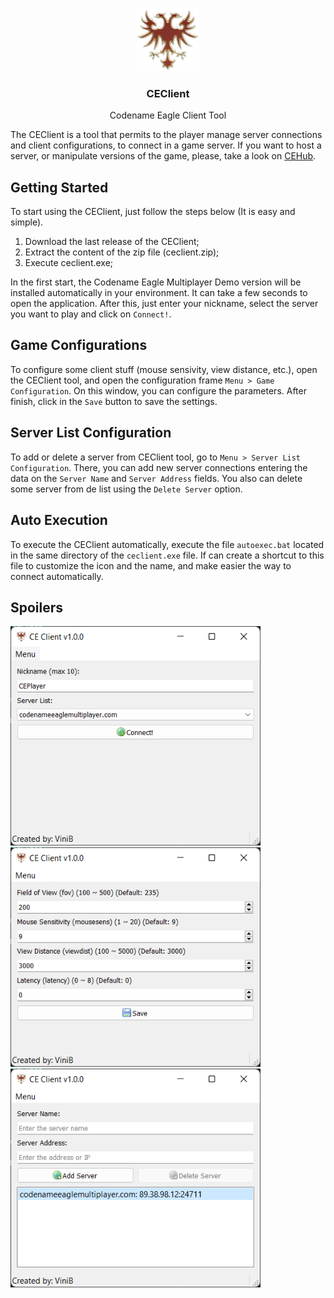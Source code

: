 <p align="center">
  <a href="https://github.com/vinibiavatti1/CEHub">
    <img src="https://raw.githubusercontent.com/vinibiavatti1/CEHub/main/resources/images/ce_icon.png" width="100" />
  </a>
</p>

<h3 align="center">CEClient</h3>

<p align="center">
  Codename Eagle Client Tool
</p>

The CEClient is a tool that permits to the player manage server connections and client configurations, to connect in a game server. If you want to host a server, or manipulate versions of the game, please, take a look on [CEHub](https://github.com/vinibiavatti1/CEHub).

## Getting Started

To start using the CEClient, just follow the steps below (It is easy and simple).

1. Download the last release of the CEClient;
2. Extract the content of the zip file (ceclient.zip);
3. Execute ceclient.exe;

In the first start, the Codename Eagle Multiplayer Demo version will be installed automatically in your environment. It can take a few seconds to open the application. After this, just enter your nickname, select the server you want to play and click on `Connect!`.

## Game Configurations

To configure some client stuff (mouse sensivity, view distance, etc.), open the CEClient tool, and open the configuration frame `Menu > Game Configuration`. On this window, you can configure the parameters. After finish, click in the `Save` button to save the settings.

## Server List Configuration

To add or delete a server from CEClient tool, go to `Menu > Server List Configuration`. There, you can add new server connections entering the data on the `Server Name` and `Server Address` fields. You also can delete some server from de list using the `Delete Server` option.

## Auto Execution

To execute the CEClient automatically, execute the file `autoexec.bat` located in the same directory of the `ceclient.exe` file. If can create a shortcut to this file to customize the icon and the name, and make easier the way to connect automatically.

## Spoilers

<img src="https://raw.githubusercontent.com/vinibiavatti1/CEClient/main/images/2.png" width="400" alt="CEClient image 2"/>

<img src="https://raw.githubusercontent.com/vinibiavatti1/CEClient/main/images/3.png" width="400" alt="CEClient image 3"/>

<img src="https://raw.githubusercontent.com/vinibiavatti1/CEClient/main/images/4.png" width="400" alt="CEClient image 4"/>
